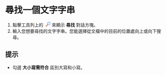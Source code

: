 # 尋找一個文字字串

1. 點擊工具列上的  ![Search](../../images/editfind.png) 來顯示 **尋找** 對話方塊。
2. 輸入您想要尋找的文字字串。您能選擇從文檔中的目前的位置處向上或向下搜尋。

## 提示

- 勾選 **大小寫需符合** 區別大寫和小寫。
